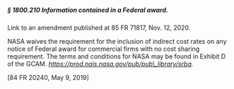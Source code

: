 ##### § 1800.210 Information contained in a Federal award. #####

Link to an amendment published at 85 FR 71817, Nov. 12, 2020.

NASA waives the requirement for the inclusion of indirect cost rates on any notice of Federal award for commercial firms with no cost sharing requirement. The terms and conditions for NASA may be found in Exhibit D of the GCAM. *https://prod.nais.nasa.gov/pub/pub\_library/srba.*

[84 FR 20240, May 9, 2019]